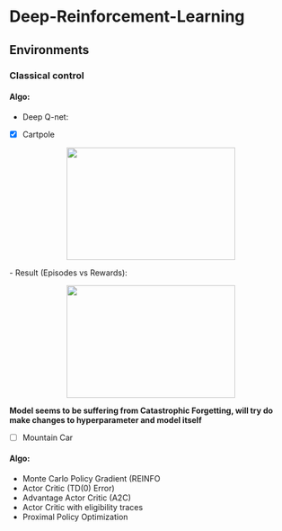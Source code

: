 # Deep-Reinforcement-Learning
## Environments
### Classical control
#### Algo:
- Deep Q-net: 
- [X] Cartpole
<p align="center">

<img src="https://github.com/yaswanth1701/Deep-Reinforcement-Learning/assets/92177410/8995c48d-06ab-43e9-83cd-1854f028335a" width="300" height="200">
</p>
- Result (Episodes vs Rewards):
<p align="center">

<img src="https://github.com/yaswanth1701/Deep-Reinforcement-Learning/assets/92177410/c03473b2-745b-43ee-a112-a99966e45187" width="300" height="200">
</p> 


**Model seems to be suffering from Catastrophic Forgetting, will try do make changes to hyperparameter and model itself**


- [ ] Mountain Car
#### Algo:
- Monte Carlo Policy Gradient (REINFO
- Actor Critic (TD(0) Error)
- Advantage Actor Critic (A2C)
- Actor Critic with eligibility traces
- Proximal Policy Optimization
